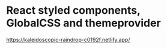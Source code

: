 # React styled components, GlobalCSS and themeprovider

https://kaleidoscopic-raindrop-c0192f.netlify.app/

